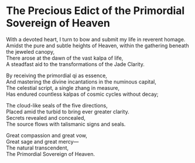 # The Precious Edict of the Primordial Sovereign of Heaven

With a devoted heart, I turn to bow and submit my life in reverent homage.  
Amidst the pure and subtle heights of Heaven, within the gathering beneath the jeweled canopy,  
There arose at the dawn of the vast kalpa of life,  
A steadfast aid to the transformations of the Jade Clarity.  

By receiving the primordial qi as essence,  
And mastering the divine incantations in the numinous capital,  
The celestial script, a single zhang in measure,  
Has endured countless kalpas of cosmic cycles without decay;  

The cloud-like seals of the five directions,  
Placed amid the turbid to bring ever greater clarity.  
Secrets revealed and concealed,  
The source flows with talismanic signs and seals.  

Great compassion and great vow,  
Great sage and great mercy—  
The natural transcendent,  
The Primordial Sovereign of Heaven.